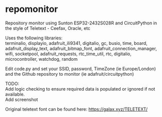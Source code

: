 # repomonitor  
Repository monitor using Sunton ESP32-2432S028R and CircuitPython in the style of Teletext - Ceefax, Oracle, etc  

Uses the following libraries:  
terminalio, displayio, adafruit_ili9341, digitalio, gc, busio, time, board, adafruit_display_text, adafruit_bitmap_font, adafruit_connection_manager, wifi, socketpool, adafruit_requests, rtc_time_util, rtc, digitalio, microcontroller, watchdog, random  

Edit code.py and set your SSID, password, TimeZone (ie Europe/London) and the Github repository to monitor (ie adafruit/circuitpython)  

TODO:  
Add logic checking to ensure required data is populated or ignored if not available.  
Add screenshot  

Original teletext font can be found here: https://galax.xyz/TELETEXT/  
